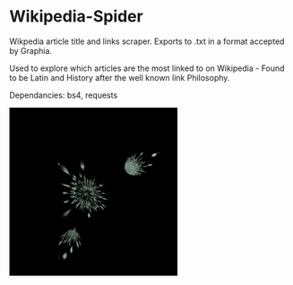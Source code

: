 # Wikipedia-Spider
Wikpedia article title and links scraper. Exports to .txt in a format accepted by Graphia.

Used to explore which articles are the most linked to on Wikipedia - Found to be Latin and History after the well known link Philosophy.

Dependancies: bs4, requests

<img src="https://raw.githubusercontent.com/colinbrandonpierce/Wikipedia-Spider/main/allmap.png" width="300" height="300" />
